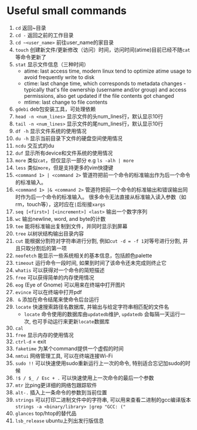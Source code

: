 # Useful small commands
1. `cd` 返回~目录
2. `cd -` 返回之前的工作目录
3. `cd ~<user_name>` 前往user_name的家目录
4. `touch` 创建新文件/更新修改（访问）时间，访问时间(atime)目前已经不随`cat`等命令更新了
5. `stat` 显示文件信息（三种时间）
    * atime: last access time, modern linux tend to optimize atime usage to avoid frequently write to disk
    * ctime: last change time, which corresponds to metadata changes - typically that's file ownership (username and/or group) and access permissions, 
      also get updated if the file contents got changed
    * mtime: last change to file contents
6. `gdebi` deb包安装工具，可处理依赖
7. `head -n <num_lines>` 显示文件的头num_lines行，默认显示10行
8. `tail -n <num_lines>` 显示文件的尾num_lines行，默认显示10行
9. `df -h` 显示文件系统的使用情况
10. `du -h` 显示当前目录下文件的硬盘空间使用情况
11. `ncdu` 交互式的du
12. `duf` 显示所有device和文件系统的使用情况
13. `more` 类似`cat`，但仅显示一部分 e.g `ls -alh | more`
14. `less` 类似`more`，但是支持更多的vim快捷键
15. `<command 1> | <command 2>` 管道符把前一个命令的标准输出作为后一个命令的标准输入。
16. `<command 1> |& <command 2>` 管道符把前一个命令的标准输出和错误输出同时作为后一个命令的标准输入。
    很多命令无法直接从标准输入读入参数（如rm，touch等），这时应在`|`后衔接`xargs`
17. `seq [<first>] [<increment>] <last>` 输出一个数字序列
18. `wc` 输出newline, word, and byte的计数
19. `tee` 能将标准输出复制到文件，并同时显示到屏幕
20. `tree` 以树状结构输出目录内容
21. `cut` 能根据分割符对字符串进行分割, 例如`cut -d = -f 1`对等号进行分割, 并且只取分割后的第一项
22. `neofetch` 能显示一些系统相关的基本信息，包括颜色palette
23. `timeout` 运行命令一段时间, 如果到时间了该命令还未完成则终止它
24. `whatis` 可以获得对一个命令的简短描述
25. `free` 可以获得简单的内存使用情况
26. `eog` (Eye of Gnome) 可以用来在终端中打开图片
27. `evince` 可以在终端中打开pdf
28. ` &` 添加在命令结尾来使命令后台运行
29. `locate` 快速搜索路径名数据库, 并输出与给定字符串相匹配的文件名
    - `locate` 命令使用的数据库由`updatedb`维护, `updatedb` 会每隔一天运行一次, 也可手动运行来更新`locate`数据库
30. `cal`
31. `free` 显示内存的使用情况
32. `ctrl-d` = exit
33. `faketime` 为某个command提供一个虚假的时间
34. `nmtui` 网络管理工具, 可以在终端连接Wi-Fi
35. `sudo !!` 可以快速使用sudo重新运行上一次的命令, 特别适合忘记加sudo的时候
36. `!$ / $_ / Esc + .` 可以快速使用上一次命令的最后一个参数
37. `mtr` 比ping更详细的网络包跟踪软件
38. `alt-.` 插入上一条命令的参数到当前位置
39. `strings` 可以打印二进制文件中的字符串, 可以用来查看二进制的gcc编译版本`strings -a <binary/library> |grep "GCC: ("`
40. `glances` top/htop的替代品
41. `lsb_release` ubuntu上列出发行版信息
